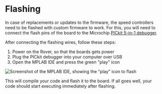 # Flashing

In case of replacements or updates to the firmware, the speed controllers need to be flashed with custom firmware to work. For this, you will need to connect the flash pins of the board
to the Microchip [PICkit 5-in-1 debugger](https://www.microchip.com/en-us/development-tool/pg164150).

After connecting the flashing wires, follow these steps:

1. Power on the Rover, so that the boards gets power
2. Plug the PICkit debugger into your computer over USB
3. Open the MPLAB IDE and press the green "play" icon

![Screenshot of the MPLAB IDE, showing the "play" icon to flash](https://github.com/user-attachments/assets/9c728360-95b8-42c9-9124-41f7fdb1ffa1)

This will compile your code and flash it to the board. If all goes well, your code should start executing immediately after flashing.
